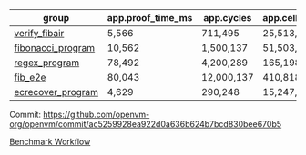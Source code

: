 | group | app.proof_time_ms | app.cycles | app.cells_used | leaf.proof_time_ms | leaf.cycles | leaf.cells_used |
| -- | -- | -- | -- | -- | -- | -- |
| [verify_fibair](https://github.com/openvm-org/openvm/blob/benchmark-results/benchmarks-dispatch/refs/heads/feat/reduced_opening_opt/verify_fibair-ac5259928ea922d0a636b624b7bcd830bee670b5.md) | 5,566 |  711,495 |  25,513,055 |- | - | - |
| [fibonacci_program](https://github.com/openvm-org/openvm/blob/benchmark-results/benchmarks-dispatch/refs/heads/feat/reduced_opening_opt/fibonacci-ac5259928ea922d0a636b624b7bcd830bee670b5.md) | 10,562 |  1,500,137 |  51,503,940 | 23,877 |  3,247,620 |  111,687,515 |
| [regex_program](https://github.com/openvm-org/openvm/blob/benchmark-results/benchmarks-dispatch/refs/heads/feat/reduced_opening_opt/regex-ac5259928ea922d0a636b624b7bcd830bee670b5.md) | 78,492 |  4,200,289 |  165,198,010 | 53,250 |  6,532,319 |  247,744,286 |
| [fib_e2e](https://github.com/openvm-org/openvm/blob/benchmark-results/benchmarks-dispatch/refs/heads/feat/reduced_opening_opt/fib_e2e-ac5259928ea922d0a636b624b7bcd830bee670b5.md) | 80,043 |  12,000,137 |  410,818,908 | 154,754 |  19,311,219 |  666,014,496 |
| [ecrecover_program](https://github.com/openvm-org/openvm/blob/benchmark-results/benchmarks-dispatch/refs/heads/feat/reduced_opening_opt/ecrecover-ac5259928ea922d0a636b624b7bcd830bee670b5.md) | 4,629 |  290,248 |  15,247,929 | 74,919 |  9,834,628 |  377,032,108 |


Commit: https://github.com/openvm-org/openvm/commit/ac5259928ea922d0a636b624b7bcd830bee670b5

[Benchmark Workflow](https://github.com/openvm-org/openvm/actions/runs/12744001873)

